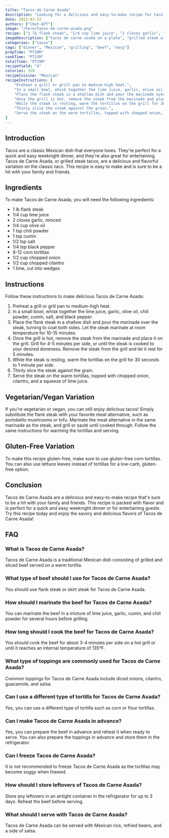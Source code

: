```yaml
---
title: "Tacos de Carne Asada"
description: "Looking for a delicious and easy-to-make recipe for taco night? Look no further than these Tacos de Carne Asada! These savory tacos are packed with flavor and are sure to be a crowd-pleaser."
date: 2022-07-22
authors: ["Chat-GPT"]
image: "/hero/tacos-de-carne-asada.png"
recipe: ["1 lb flank steak", "1/4 cup lime juice", "2 cloves garlic", "1/4 cup olive oil", "1 tsp chili powder", "1 tsp cumin", "1/2 tsp salt", "1/4 tsp black pepper", "8-12 corn tortillas", "1/2 cup chopped onion", "1/2 cup chopped cilantro", "1 lime, cut into wedges"]
imageDescription: ["tacos de carne asada on a plate", "grilled steak with onions and cilantro", "corn tortillas with char marks", "lime wedges on a wooden board"]
categories: ["tacos"]
tags: ["dinner", "Mexican", "grilling", "beef", "easy"]
prepTime: "PT20M"
cookTime: "PT15M"
totalTime: "PT35M"
recipeYield: "4"
calories: 320
recipeCuisine: "Mexican"
recipeInstructions: [
	"Preheat a grill or grill pan to medium-high heat.",
	"In a small bowl, whisk together the lime juice, garlic, olive oil, chili powder, cumin, salt, and black pepper.",
	"Place the flank steak in a shallow dish and pour the marinade over the steak, turning to coat both sides. Let the steak marinate at room temperature for 10-15 minutes.",
	"Once the grill is hot, remove the steak from the marinade and place it on the grill. Grill for 4-5 minutes per side, or until the steak is cooked to your desired doneness. Remove the steak from the grill and let it rest for 5 minutes.",
	"While the steak is resting, warm the tortillas on the grill for 30 seconds to 1 minute per side.",
	"Thinly slice the steak against the grain.",
	"Serve the steak on the warm tortillas, topped with chopped onion, cilantro, and a squeeze of lime juice."
]
---
```


## Introduction

Tacos are a classic Mexican dish that everyone loves. They're perfect for a quick and easy weeknight dinner, and they're also great for entertaining. Tacos de Carne Asada, or grilled steak tacos, are a delicious and flavorful variation on the classic taco. This recipe is easy to make and is sure to be a hit with your family and friends.

## Ingredients

To make Tacos de Carne Asada, you will need the following ingredients:

- 1 lb flank steak
- 1/4 cup lime juice
- 2 cloves garlic, minced
- 1/4 cup olive oil
- 1 tsp chili powder
- 1 tsp cumin
- 1/2 tsp salt
- 1/4 tsp black pepper
- 8-12 corn tortillas
- 1/2 cup chopped onion
- 1/2 cup chopped cilantro
- 1 lime, cut into wedges

## Instructions

Follow these instructions to make delicious Tacos de Carne Asada:

1. Preheat a grill or grill pan to medium-high heat.
2. In a small bowl, whisk together the lime juice, garlic, olive oil, chili powder, cumin, salt, and black pepper.
3. Place the flank steak in a shallow dish and pour the marinade over the steak, turning to coat both sides. Let the steak marinate at room temperature for 10-15 minutes.
4. Once the grill is hot, remove the steak from the marinade and place it on the grill. Grill for 4-5 minutes per side, or until the steak is cooked to your desired doneness. Remove the steak from the grill and let it rest for 5 minutes.
5. While the steak is resting, warm the tortillas on the grill for 30 seconds to 1 minute per side.
6. Thinly slice the steak against the grain.
7. Serve the steak on the warm tortillas, topped with chopped onion, cilantro, and a squeeze of lime juice.

## Vegetarian/Vegan Variation

If you're vegetarian or vegan, you can still enjoy delicious tacos! Simply substitute the flank steak with your favorite meat alternative, such as portobello mushrooms or tofu. Marinate the meat alternative in the same marinade as the steak, and grill or sauté until cooked through. Follow the same instructions for warming the tortillas and serving.

## Gluten-Free Variation

To make this recipe gluten-free, make sure to use gluten-free corn tortillas. You can also use lettuce leaves instead of tortillas for a low-carb, gluten-free option.

## Conclusion

Tacos de Carne Asada are a delicious and easy-to-make recipe that's sure to be a hit with your family and friends. This recipe is packed with flavor and is perfect for a quick and easy weeknight dinner or for entertaining guests. Try this recipe today and enjoy the savory and delicious flavors of Tacos de Carne Asada!

## FAQ

### What is Tacos de Carne Asada?

Tacos de Carne Asada is a traditional Mexican dish consisting of grilled and sliced beef served on a warm tortilla.

### What type of beef should I use for Tacos de Carne Asada?

You should use flank steak or skirt steak for Tacos de Carne Asada.

### How should I marinate the beef for Tacos de Carne Asada?

You can marinate the beef in a mixture of lime juice, garlic, cumin, and chili powder for several hours before grilling.

### How long should I cook the beef for Tacos de Carne Asada?

You should cook the beef for about 3-4 minutes per side on a hot grill or until it reaches an internal temperature of 135°F.

### What type of toppings are commonly used for Tacos de Carne Asada?

Common toppings for Tacos de Carne Asada include diced onions, cilantro, guacamole, and salsa.

### Can I use a different type of tortilla for Tacos de Carne Asada?

Yes, you can use a different type of tortilla such as corn or flour tortillas.

### Can I make Tacos de Carne Asada in advance?

Yes, you can prepare the beef in advance and reheat it when ready to serve. You can also prepare the toppings in advance and store them in the refrigerator.

### Can I freeze Tacos de Carne Asada?

It is not recommended to freeze Tacos de Carne Asada as the tortillas may become soggy when thawed.

### How should I store leftovers of Tacos de Carne Asada?

Store any leftovers in an airtight container in the refrigerator for up to 3 days. Reheat the beef before serving.

### What should I serve with Tacos de Carne Asada?

Tacos de Carne Asada can be served with Mexican rice, refried beans, and a side of salsa.
